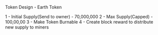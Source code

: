 Token Design - Earth Token

1 - Initial Supply(Send to owner) - 70,000,000
2 - Max Supply(Capped) - 100,00,00
3 - Make Token Burnable
4 - Create block reward to distribute new supply to miners
